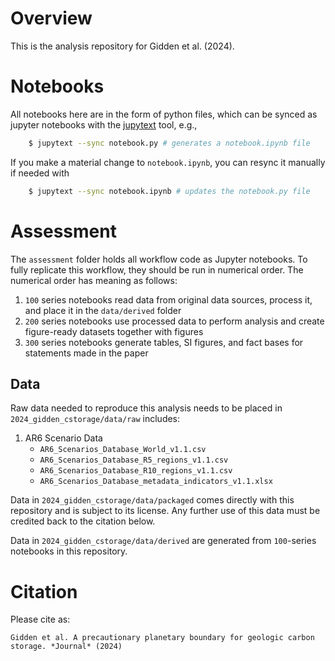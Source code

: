 # Overview

This is the analysis repository for Gidden et al. (2024).

# Notebooks

All notebooks here are in the form of python files, which can be synced as
jupyter notebooks with the
[jupytext](https://jupytext.readthedocs.io/en/latest/paired-notebooks.html)
tool, e.g.,

```bash
    $ jupytext --sync notebook.py # generates a notebook.ipynb file
```

If you make a material change to `notebook.ipynb`, you can resync it manually if
needed with


```bash
    $ jupytext --sync notebook.ipynb # updates the notebook.py file
```

# Assessment

The `assessment` folder holds all workflow code as Jupyter notebooks. To fully
   replicate this workflow, they should be run in numerical order. The numerical
   order has meaning as follows:
   1. `100` series notebooks read data from original data sources,
      process it, and place it in the `data/derived` folder
   2. `200` series notebooks use processed data to perform analysis and create
      figure-ready datasets together with figures
   3. `300` series notebooks generate tables, SI figures, and fact bases for
      statements made in the paper 

## Data

Raw data needed to reproduce this analysis needs to be placed in `2024_gidden_cstorage/data/raw` includes:

1. AR6 Scenario Data
    - `AR6_Scenarios_Database_World_v1.1.csv`
    - `AR6_Scenarios_Database_R5_regions_v1.1.csv`
    - `AR6_Scenarios_Database_R10_regions_v1.1.csv`
    - `AR6_Scenarios_Database_metadata_indicators_v1.1.xlsx`

Data in `2024_gidden_cstorage/data/packaged` comes directly with this repository
and is subject to its license. Any further use of this data must be credited
back to the citation below.

Data in `2024_gidden_cstorage/data/derived` are generated from `100`-series
notebooks in this repository.

# Citation

Please cite as:

```
Gidden et al. A precautionary planetary boundary for geologic carbon storage. *Journal* (2024) 
```